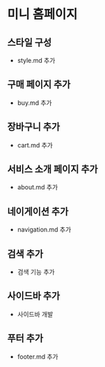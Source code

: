 # 미니 홈페이지

## 스타일 구성
- style.md 추가

## 구매 페이지 추가
- buy.md 추가
## 장바구니 추가
- cart.md 추가
## 서비스 소개 페이지 추가
- about.md 추가
## 네이게이션 추가
- navigation.md 추가
## 검색 추가
- 검색 기능 추가
## 사이드바 추가
- 사이드바 개발
## 푸터 추가
- footer.md 추가